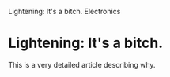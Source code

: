 Lightening: It's a bitch.
Electronics

Lightening: It's a bitch.
=========================

This is a very detailed article describing why.
